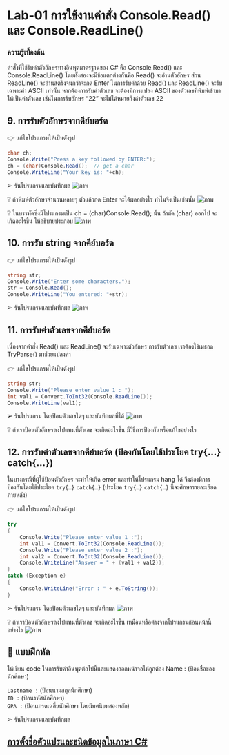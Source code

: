 # Lab-01 การใช้งานคำสั่ง Console.Read() และ Console.ReadLine()
### ความรู้เบื้องต้น

คำสั่งที่ใช้รับค่าตัวอักษรทางอินพุตมาตรฐานของ C# คือ Console.Read() และ Console.ReadLine() โดยทั้งสองจะมีข้อแตกต่างกันคือ Read() จะอ่านตัวอักษร ส่วน ReadLine() จะอ่านสตริงจนกว่าจะกด Enter ในการรับค่าด้วย Read() และ ReadLine() จะรับเฉพาะค่า ASCII เท่านั้น หากต้องการรับค่าตัวเลข จะต้องมีการแปลง ASCII ของตัวเลขที่พิมพ์เข้ามาให้เป็นค่าตัวเลข เช่นในการรับอักษร “22” จะไม่ได้หมายถึงค่าตัวเลข 22

## 9. การรับตัวอักษรจากคีย์บอร์ด

👉 แก้ไขโปรแกรมให้เป็นดังรูป

```csharp
char ch;
Console.Write("Press a key followed by ENTER:");
ch = (char)Console.Read();  // get a char
Console.WriteLine("Your key is: "+ch);
```

➢ รันโปรแกรมและบันทึกผล
![ภาพ](https://github.com/AnchisaPhetnoi/03376836-OOP-2566-Lab-01/assets/144197034/0667a2c6-d836-406d-943b-7d550fa5ef2c)


❔ ถ้าพิมพ์ตัวอักษรจำนวนหลายๆ ตัวแล้วกด Enter จะได้ผลอย่างไร ทำไมจึงเป็นเช่นนั้น
![ภาพ](https://github.com/AnchisaPhetnoi/03376836-OOP-2566-Lab-01/assets/144197034/ec7bbe2f-eeaa-404a-a043-b539f905895f)


❔ ในบรรทัดซึ่งมีโปรแกรมเป็น ch = (char)Console.Read(); นั้น ถ้าตัด (char) ออกไป จะเกิดอะไรขึ้น ให้อธิบายประกอบ
![ภาพ](https://github.com/AnchisaPhetnoi/03376836-OOP-2566-Lab-01/assets/144197034/0a5b7f41-75c8-4b74-8a64-ab26e21e6bb1)


## 10. การรับ string จากคีย์บอร์ด

👉 แก้ไขโปรแกรมให้เป็นดังรูป

```csharp
string str;
Console.Write("Enter some characters.");
str = Console.Read();
Console.WriteLine("You entered: "+str);
```

➢ รันโปรแกรมและบันทึกผล
![ภาพ](https://github.com/AnchisaPhetnoi/03376836-OOP-2566-Lab-01/assets/144197034/6da48aa7-1ef1-418f-9b7c-5ea12e8fbb27)

## 11. การรับค่าตัวเลขจากคีย์บอร์ด

เนื่องจากคำสั่ง Read() และ ReadLine() จะรับเฉพาะตัวอักษร การรับตัวเลข เราต้องใช้เมธอด TryParse() มาช่วยแปลงค่า

👉 แก้ไขโปรแกรมให้เป็นดังรูป

```csharp
string str;
Console.Write("Please enter value 1 : ");
int val1 = Convert.ToInt32(Console.ReadLine());
Console.WriteLine(val1);
```

➢ รันโปรแกรม โดยป้อนตัวเลขใดๆ และบันทึกผลที่ได้
![ภาพ](https://github.com/AnchisaPhetnoi/03376836-OOP-2566-Lab-01/assets/144197034/161bb87d-b25b-411e-9f30-75f0202545f0)


❔ ถ้าเราป้อนตัวอักษรลงไปแทนที่ตัวเลข จะเกิดอะไรขึ้น มีวิธีการป้องกันหรือแก้ไขอย่างไร


## 12. การรับค่าตัวเลขจากคีย์บอร์ด (ป้องกันโดยใช้ประโยค try{…} catch{…})

ในบางกรณีที่ผู้ใช้ป้อนตัวอักษร จะทำให้เกิด error และทำให้โปรแกรม hang ได้ จึงต้องมีการป้องกันโดยใช้ประโยค `try{…}` `catch{…}` (ประโยค `try{…}` `catch{…}`   นี้จะศึกษารายละเอียดภายหลัง)

👉 แก้ไขโปรแกรมให้เป็นดังรูป

```csharp
try
{
    Console.Write("Please enter value 1 :");
    int val1 = Convert.ToInt32(Console.ReadLine());
    Console.Write("Please enter value 2 :");
    int val2 = Convert.ToInt32(Console.ReadLine());
    Console.WriteLine("Answer = " + (val1 + val2));
}
catch (Exception e)
{
    Console.WriteLine("Error : " + e.ToString());
}
```

➢ รันโปรแกรม โดยป้อนตัวเลขใดๆ และบันทึกผล
![ภาพ](https://github.com/AnchisaPhetnoi/03376836-OOP-2566-Lab-01/assets/144197034/a214bebb-905d-42c1-813d-142a0956e3b7)


❔ ถ้าเราป้อนตัวอักษรลงไปแทนที่ตัวเลข จะเกิดอะไรขึ้น เหมือนหรือต่างจากโปรแกรมก่อนหน้านี้อย่างไร
![ภาพ](https://github.com/AnchisaPhetnoi/03376836-OOP-2566-Lab-01/assets/144197034/e153da08-81e2-479c-97c6-099a28fa2a8d)


## 📝 แบบฝึกหัด

ให้เขียน code ในการรับค่าอินพุตต่อไปนี้และแสดงออกหน้าจอให้ถูกต้อง Name : (ป้อนชื่อของนักศึกษา)

``Lastname :`` (ป้อนนามสกุลนักศึกษา)  
``ID :`` (ป้อนรหัสนักศึกษา)  
``GPA :`` (ป้อนเกรดเฉลี่ยนักศึกษา โดยมีทศนิยมสองหลัก)  

➢ รันโปรแกรมและบันทึกผล

## [การตั้งชื่อตัวแปรและชนิดข้อมูลในภาษา C\#](./Lab-01-part-13.md)
